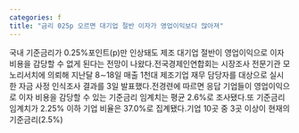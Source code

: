 ```yaml
---
categories: f
title: "금리 025p 오르면 대기업 절반 이자가 영업이익보다 많아져"
---
```

국내 기준금리가 0.25%포인트(p)만 인상돼도 제조 대기업 절반이 영업이익으로 이자 비용을 감당할 수 없게 된다는 전망이 나왔다.전국경제인연합회는 시장조사 전문기관 모노리서치에 의뢰해 지난달 8∼18일 매출 1천대 제조기업 재무 담당자를 대상으로 실시한 자금 사정 인식조사 결과를 3일 발표했다.전경련에 따르면 응답 기업들이 영업이익으로 이자 비용을 감당할 수 있는 기준금리 임계치는 평균 2.6%로 조사됐다.또 기준금리 임계치가 2.25% 이하 기업 비율은 37.0%로 집계됐다.기업 10곳 중 3곳 이상이 현재의 기준금리(2.5%)